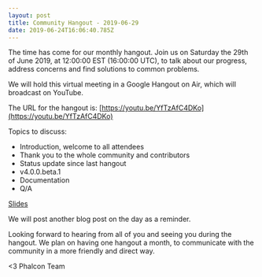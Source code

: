 ```yaml
---
layout: post
title: Community Hangout - 2019-06-29
date: 2019-06-24T16:06:40.785Z
---
```

The time has come for our monthly hangout. Join us on Saturday the 29th of June 2019, at 12:00:00 EST (16:00:00 UTC), to talk about our progress, address concerns and find solutions to common problems.

We will hold this virtual meeting in a Google Hangout on Air, which will broadcast on YouTube.
<!--more-->
The URL for the hangout is: [https://youtu.be/YfTzAfC4DKo](https://youtu.be/YfTzAfC4DKo)

Topics to discuss:
- Introduction, welcome to all attendees
- Thank you to the whole community and contributors
- Status update since last hangout
- v4.0.0.beta.1
- Documentation
- Q/A

[Slides](https://docs.google.com/presentation/d/1nwg8lt16GUd_x1TnCGkfYAEAoMe7Rul0xGYsN5ykA9I/edit?usp=sharing)

We will post another blog post on the day as a reminder.

Looking forward to hearing from all of you and seeing you during the hangout. We plan on having one hangout a month, to communicate with the community in a more friendly and direct way.

<3 Phalcon Team
